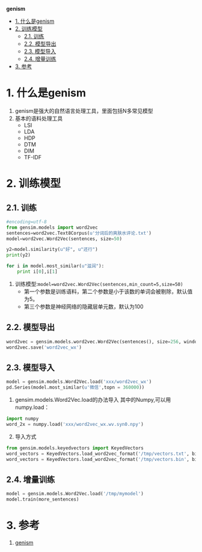 **genism**

<!-- TOC -->

- [1. 什么是genism](#1-什么是genism)
- [2. 训练模型](#2-训练模型)
  - [2.1. 训练](#21-训练)
  - [2.2. 模型导出](#22-模型导出)
  - [2.3. 模型导入](#23-模型导入)
  - [2.4. 增量训练](#24-增量训练)
- [3. 参考](#3-参考)

<!-- /TOC -->

# 1. 什么是genism
1. genism是强大的自然语言处理工具，里面包括N多常见模型
2. 基本的语料处理工具
    + LSI
    + LDA
    + HDP
    + DTM
    + DIM
    + TF-IDF

# 2. 训练模型

## 2.1. 训练
```py
#encoding=utf-8
from gensim.models import word2vec
sentences=word2vec.Text8Corpus(u'分词后的爽肤水评论.txt')
model=word2vec.Word2Vec(sentences, size=50)

y2=model.similarity(u"好", u"还行")
print(y2)

for i in model.most_similar(u"滋润"):
    print i[0],i[1]
```
1. 训练模型:`model=word2vec.Word2Vec(sentences,min_count=5,size=50)`
    + 第一个参数是训练语料，第二个参数是小于该数的单词会被剔除，默认值为5。
    + 第三个参数是神经网络的隐藏层单元数，默认为100

## 2.2. 模型导出
```py
word2vec = gensim.models.word2vec.Word2Vec(sentences(), size=256, window=10, min_count=64, sg=1, hs=1, iter=10, workers=25)
word2vec.save('word2vec_wx')
```

## 2.3. 模型导入
```py
model = gensim.models.Word2Vec.load('xxx/word2vec_wx')
pd.Series(model.most_similar(u'微信',topn = 360000))
```
1. gensim.models.Word2Vec.load的办法导入
其中的Numpy,可以用numpy.load：
```py
import numpy
word_2x = numpy.load('xxx/word2vec_wx.wv.syn0.npy')
```
2. 导入方式
```py
from gensim.models.keyedvectors import KeyedVectors
word_vectors = KeyedVectors.load_word2vec_format('/tmp/vectors.txt', binary=False)  # C text format
word_vectors = KeyedVectors.load_word2vec_format('/tmp/vectors.bin', binary=True)  # C binary format
```

## 2.4. 增量训练
```py
model = gensim.models.Word2Vec.load('/tmp/mymodel')
model.train(more_sentences)
```

# 3. 参考
1. <a href = "https://blog.csdn.net/gdh756462786/article/details/79108665/">genism</a>
